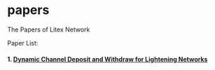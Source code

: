 # papers
The Papers of Litex Network


Paper List: 
#### 1. [Dynamic Channel Deposit and Withdraw for Lightening Networks](https://github.com/litexnetwork/papers/blob/master/FundCasc.pdf)

